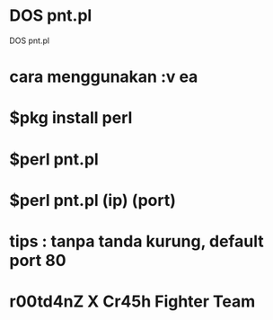 # DOS pnt.pl
DOS pnt.pl
# cara menggunakan :v ea
# $pkg install perl
# $perl pnt.pl
# $perl pnt.pl (ip) (port)


# tips : tanpa tanda kurung, default port 80
# r00td4nZ X Cr45h Fighter Team
